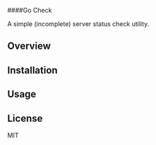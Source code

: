 ####Go Check

A simple (incomplete) server status check utility.

Overview
--------

Installation
------------

Usage
-----

License
-------

MIT